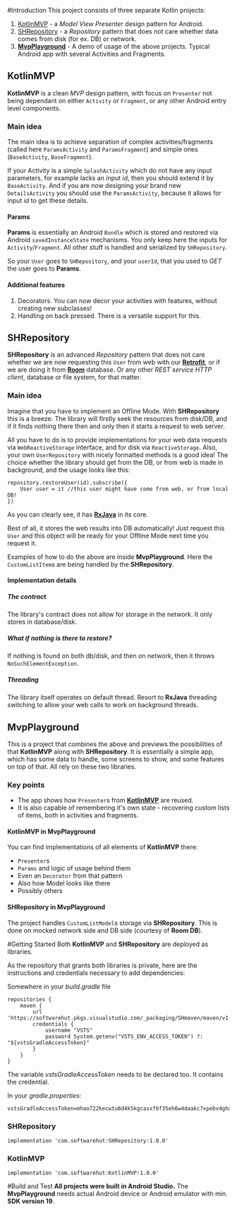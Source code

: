 #Introduction 
This project consists of three separate Kotlin projects:

1. [KotlinMVP](https://github.com/softwarehutpl/KotlinMVP "KotlinMVP") - a *Model View Presenter* design pattern for Android.
2. [SHRepository](https://github.com/softwarehutpl/SHRepository "SHRepository") - a *Repository* pattern that does not care whether data comes from disk (for ex. DB) or network. 
3. **[MvpPlayground](https://github.com/softwarehutpl/MvpPlayground "MvpPlayground")** - A demo of usage of the above projects. Typical Android app with several Activities and Fragments.

## KotlinMVP

**KotlinMVP** is a clean *MVP* design pattern, with focus on `Presenter` not being dependant on either `Activity` or `Fragment`, or any other Android entry level components. 

### Main idea
The main idea is to achieve separation of complex activities/fragments (called here `ParamsActivity` and `ParamsFragment`) and simple ones (`BaseActivity`, `BaseFragment`).

If your Activity is a simple `SplashActivity` which do not have any input parameters, for example lacks an input *id*, then you should extend it by `BaseActivity`.
And if you are now designing your brand new `DetailsActivity` you should use the `ParamsActivity`, because it allows for input *id* to get these details.

#### Params

**Params** is essentially an Android `Bundle` which is stored and restored via Android `savedInstanceState` mechanisms. You only keep here the inputs for `Activity`/`Fragment`. All other stuff is handled and serialized by `SHRepository`.

So your `User` goes to `SHRepository`, and your `userId`, that you used to *GET* the user goes to **Params**.

#### Additional features

1. Decorators. You can now decor your activities with features, without creating new subclasses!
2. Handling on back pressed. There is a versatile support for this.

## SHRepository

**SHRepository** is an advanced *Repository* pattern that does not care whether we are now requesting this `User` from web with our **[Retrofit](http://square.github.io/retrofit/ "Retrofit")**, or if we are doing it from **[Room](https://developer.android.com/topic/libraries/architecture/room "Room")** database. Or any other *REST service* *HTTP client*, database or file system, for that matter.

### Main idea

Imagine that you have to implement an Offline Mode. With **SHRepository** this is a breeze. The library will firstly seek the resources from disk/DB, and if it finds nothing there then and only then it starts  a request to web server. 

All you have to do is to provide implementations for your web data requests via `WebReactiveStorage` interface, and for disk via `ReactiveStorage`. Also, your own `UserRepository` with nicely formatted methods is a good idea! The choice whether the library should get from the DB, or from web is made in background, and the usage looks like this:
```
repository.restoreUser(id).subscribe({
	User user = it //this user might have come from web, or from local DB!
})
```

As you can clearly see, it has **[RxJava](https://github.com/ReactiveX/RxJava "RxJava")** in its core.

Best of all, it stores the web results into DB automatically! Just request this `User` and this object will be ready for your Offline Mode next time you request it.

Examples of how to do the above are inside **MvpPlayground**. Here the `CustomListItem`s are being handled by the **SHRepository**. 

#### Implementation details
##### The contract
The library's contract does not allow for storage in the network. It only stores in database/disk. 

##### What if nothing is there to restore?
If nothing is found on both db/disk, and then on network, then it throws `NoSuchElementException`. 

##### Threading
The library itself operates on default thread. Resort to **RxJava** threading switching to allow your web calls to work on background threads.

## MvpPlayground

This is a project that combines the above and previews the possibilities of that **KotlinMVP** along with **SHRepository**. It is essentially a simple app, which has some data to handle, some screens to show, and some features on top of that. All rely on these two libraries.

### Key points

- The app shows how `Presenter`s from **[KotlinMVP](https://github.com/softwarehutpl/KotlinMVP "KotlinMVP")** are reused. 
- It is also capable of remembering it's own state - recovering custom lists of items, both in activities and fragments. 

#### KotlinMVP in MvpPlayground

You can find implementations of all elements of **KotlinMVP** there:
- `Presenter`s
- `Params` and logic of usage behind them
- Even an `Decorator` from that pattern
- Also how Model looks like there
- Possibly others

#### SHRepository in MvpPlayground

The project handles `CustomListModel`s storage via **SHRepository**. This is done on mocked network side and DB side (courtesy of **Room DB**).

#Getting Started
Both **KotlinMVP** and **SHRepository** are deployed as libraries.

As the repository that grants both libraries is private, here are the instructions and credentials necessary to add dependencies:

Somewhere in your *build.gradle* file
```
repositories {
    maven {
        url 'https://softwarehut.pkgs.visualstudio.com/_packaging/SHmaven/maven/v1'
        credentials {
            username "VSTS"
            password System.getenv("VSTS_ENV_ACCESS_TOKEN") ?: "${vstsGradleAccessToken}"
        }
    }
}
```

The variable *vstsGradleAccessToken* needs to be declared too. It contains the credential. 

In your *gradle.properties*:
```
vstsGradleAccessToken=mhao722kecwtu6d4k5kgcasxf6f35eh6w4daakc7xpebv4ghx6ya
```

### SHRepository

```
implementation 'com.softwarehut:SHRepository:1.0.0'
```

### KotlinMVP

```
implementation 'com.softwarehut:KotlinMVP:1.0.0'
```

#Build and Test
**All projects were built in Android Studio.**
The **MvpPlayground** needs actual Android device or Android emulator with min. **SDK version 19**.
